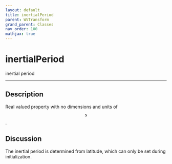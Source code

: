 ```yaml
---
layout: default
title: inertialPeriod
parent: WVTransform
grand_parent: Classes
nav_order: 100
mathjax: true
---
```


#  inertialPeriod

inertial period


---

## Description
Real valued property with no dimensions and units of $$s$$.

## Discussion

The inertial period is determined from latitude, which can only be set during initialization.

